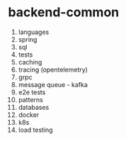 # backend-common


1. languages
2. spring
3. sql
4. tests
5. caching
6. tracing (opentelemetry)
7. grpc
8. message queue - kafka
9. e2e tests
10. patterns
11. databases
12. docker
13. k8s
14. load testing
